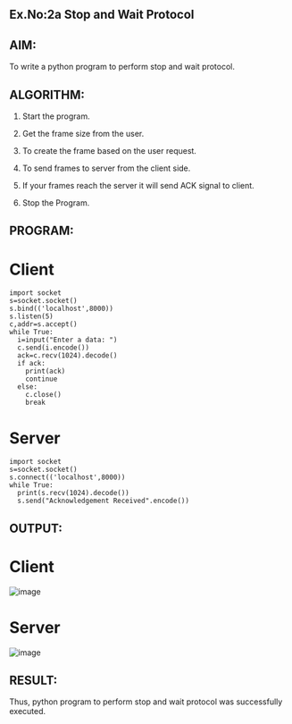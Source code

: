 ## Ex.No:2a Stop and Wait Protocol

## AIM:
To write a python program to perform stop and wait protocol.

## ALGORITHM:
1. Start the program.
   
2. Get the frame size from the user.
  
3. To create the frame based on the user request.
   
4. To send frames to server from the client side.
   
5. If your frames reach the server it will send ACK signal to client.
   
6. Stop the Program.
   
## PROGRAM:
# Client
~~~
import socket
s=socket.socket()
s.bind(('localhost',8000))
s.listen(5)
c,addr=s.accept()
while True:
  i=input("Enter a data: ")
  c.send(i.encode())
  ack=c.recv(1024).decode()
  if ack:
    print(ack)
    continue
  else:
    c.close()
    break
~~~

# Server
~~~
import socket
s=socket.socket()
s.connect(('localhost',8000))
while True:
  print(s.recv(1024).decode())
  s.send("Acknowledgement Received".encode())
~~~

## OUTPUT:
# Client
![image](https://github.com/K-Dharshini/2a_Stop_and_Wait_Protocol/assets/139334830/280cdb0b-10a2-4e5d-b626-4bc44a2e44da)

# Server
![image](https://github.com/K-Dharshini/2a_Stop_and_Wait_Protocol/assets/139334830/f67370e2-9492-4781-8d83-ec704fefba93)

## RESULT:
Thus, python program to perform stop and wait protocol was successfully executed.
